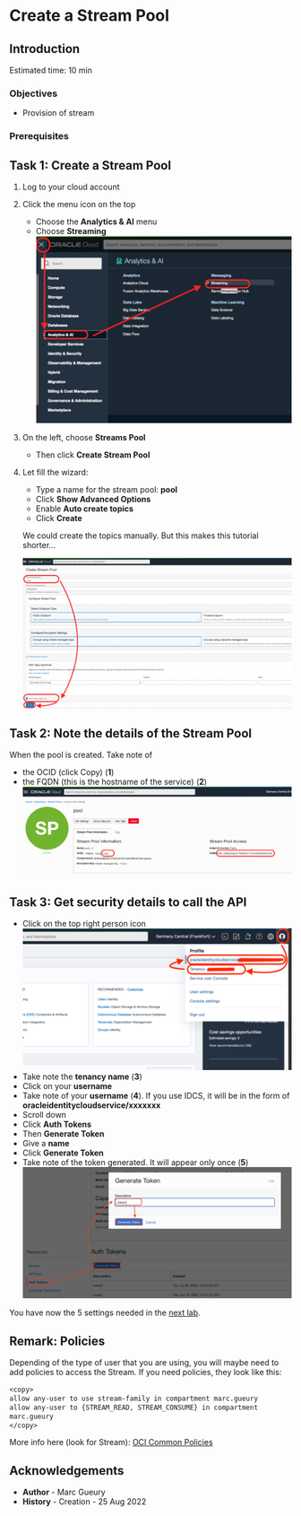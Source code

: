 
# Create a Stream Pool

## Introduction

Estimated time: 10 min

### Objectives

- Provision of stream

### Prerequisites

## Task 1: Create a Stream Pool

1. Log to your cloud account
2. Click the menu icon on the top
     - Choose the **Analytics & AI** menu
     - Choose **Streaming**
     ![streaming-menu](images/streaming-menu.png)
3. On the left, choose **Streams Pool**
     - Then click **Create Stream Pool**
4. Let fill the wizard:
     - Type a name for the stream pool: **pool**
     - Click **Show Advanced Options**
     - Enable **Auto create topics**
     - Click **Create**

     We could create the topics manually. But this makes this tutorial shorter...
      
     ![streampool-create](images/streampool-create.png)

## Task 2: Note the details of the Stream Pool

When the pool is created. Take note of 
- the OCID (click Copy) (**1**)
- the FQDN (this is the hostname of the service) (**2**)
  ![streampool-details](images/streampool-details.png)

## Task 3: Get security details to call the API

- Click on the top right person icon 
   ![streaming-security1](images/streaming-security1.png)
- Take note the **tenancy name** (**3**)
- Click on your **username** 
- Take note of your **username** (**4**). If you use IDCS, it will be in the form of **oracleidentitycloudservice/xxxxxxx**
- Scroll down
- Click **Auth Tokens**
- Then **Generate Token**
- Give a **name**
- Click **Generate Token**
- Take note of the token generated. It will appear only once (**5**)
    ![streaming-security2](images/streaming-security2.png)

You have now the 5 settings needed in the [next lab](#next).

## Remark: Policies

Depending of the type of user that you are using, you will maybe need to add policies to access the Stream.
If you need policies, they look like this:

```
<copy>
allow any-user to use stream-family in compartment marc.gueury	
allow any-user to {STREAM_READ, STREAM_CONSUME} in compartment marc.gueury
</copy>
```

More info here (look for Stream): [OCI Common Policies](https://docs.oracle.com/en-us/iaas/Content/Identity/Concepts/commonpolicies.htm#)

## Acknowledgements

- **Author** - Marc Gueury
- **History** - Creation - 25 Aug 2022

